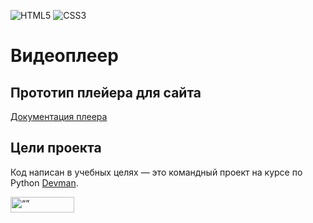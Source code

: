![HTML5](https://img.shields.io/badge/html5-%23E34F26.svg?style=for-the-badge&logo=html5&logoColor=white)
![CSS3](https://img.shields.io/badge/css3-%231572B6.svg?style=for-the-badge&logo=css3&logoColor=white)
# Видеоплеер

## Прототип плейера для сайта

[Документация плеера](https://github.com/devmanorg/video-player-jslib "JavaScript-библиотека, которая проигрывает видео в браузере")

## Цели проекта

Код написан в учебных целях — это командный проект на курсе по Python [Devman](https://dvmn.org).


<img src="https://storage.yandexcloud.net/dvmn-lms-main/static/img/logo.8d8f24edbb5f.svg" alt= “” width="102" height="25">